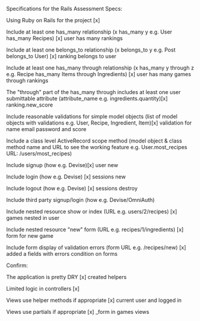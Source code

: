 Specifications for the Rails Assessment
Specs:

Using Ruby on Rails for the project [x]

Include at least one has_many relationship (x has_many y e.g. User has_many Recipes) [x] user has many rankings

Include at least one belongs_to relationship (x belongs_to y e.g. Post belongs_to User) [x] ranking belongs to user

Include at least one has_many through relationship (x has_many y through z e.g. Recipe has_many Items through Ingredients) [x] user has many games through rankings

The "through" part of the has_many through includes at least one user submittable attribute (attribute_name e.g. ingredients.quantity)[x] ranking.new_score

Include reasonable validations for simple model objects (list of model objects with validations e.g. User, Recipe, Ingredient, Item)[x] validation for name email password and score

Include a class level ActiveRecord scope method (model object & class method name and URL to see the working feature e.g. User.most_recipes URL: /users/most_recipes)

Include signup (how e.g. Devise)[x] user new

Include login (how e.g. Devise) [x] sessions new

Include logout (how e.g. Devise) [x] sessions destroy

Include third party signup/login (how e.g. Devise/OmniAuth)

Include nested resource show or index (URL e.g. users/2/recipes) [x] games nested in user

Include nested resource "new" form (URL e.g. recipes/1/ingredients) [x] form for new game

Include form display of validation errors (form URL e.g. /recipes/new) [x] added a fields with errors condition on forms

Confirm:

The application is pretty DRY [x] created helpers


Limited logic in controllers [x]

Views use helper methods if appropriate [x] current user and logged in

Views use partials if appropriate [x] _form in games views
